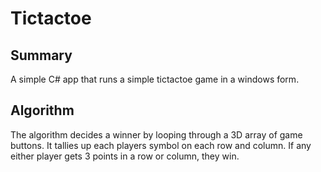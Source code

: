 # Tictactoe

## Summary
A simple C# app that runs a simple tictactoe game in a windows form.

## Algorithm
The algorithm decides a winner by looping through a 3D array of game buttons. It tallies up each players symbol on each row and column. If any either player gets 3 points in a row or column, they win. 

